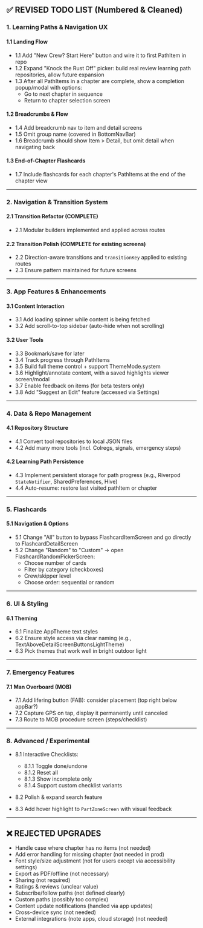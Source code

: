 ## ✅ REVISED TODO LIST (Numbered & Cleaned)

### 1. Learning Paths & Navigation UX

#### 1.1 Landing Flow
- 1.1 Add "New Crew? Start Here" button and wire it to first PathItem in repo
- 1.2 Expand "Knock the Rust Off" picker: build real review learning path repositories, allow future expansion
- 1.3 After all PathItems in a chapter are complete, show a completion popup/modal with options:
  - Go to next chapter in sequence
  - Return to chapter selection screen

#### 1.2 Breadcrumbs & Flow
- 1.4 Add breadcrumb nav to item and detail screens
- 1.5 Omit group name (covered in BottomNavBar)
- 1.6 Breadcrumb should show Item > Detail, but omit detail when navigating back

#### 1.3 End-of-Chapter Flashcards
- 1.7 Include flashcards for each chapter's PathItems at the end of the chapter view

---

### 2. Navigation & Transition System

#### 2.1 Transition Refactor (COMPLETE)
- 2.1 Modular builders implemented and applied across routes

#### 2.2 Transition Polish (COMPLETE for existing screens)
- 2.2 Direction-aware transitions and `transitionKey` applied to existing routes
- 2.3 Ensure pattern maintained for future screens

---

### 3. App Features & Enhancements

#### 3.1 Content Interaction
- 3.1 Add loading spinner while content is being fetched
- 3.2 Add scroll-to-top sidebar (auto-hide when not scrolling)

#### 3.2 User Tools
- 3.3 Bookmark/save for later
- 3.4 Track progress through PathItems
- 3.5 Build full theme control + support ThemeMode.system
- 3.6 Highlight/annotate content, with a saved highlights viewer screen/modal
- 3.7 Enable feedback on items (for beta testers only)
- 3.8 Add "Suggest an Edit" feature (accessed via Settings)

---

### 4. Data & Repo Management

#### 4.1 Repository Structure
- 4.1 Convert tool repositories to local JSON files
- 4.2 Add many more tools (incl. Colregs, signals, emergency steps)

#### 4.2 Learning Path Persistence
- 4.3 Implement persistent storage for path progress (e.g., Riverpod `StateNotifier`, SharedPreferences, Hive)
- 4.4 Auto-resume: restore last visited pathItem or chapter

---

### 5. Flashcards

#### 5.1 Navigation & Options
- 5.1 Change "All" button to bypass FlashcardItemScreen and go directly to FlashcardDetailScreen
- 5.2 Change "Random" to "Custom" → open FlashcardRandomPickerScreen:
  - Choose number of cards
  - Filter by category (checkboxes)
  - Crew/skipper level
  - Choose order: sequential or random

---

### 6. UI & Styling

#### 6.1 Theming
- 6.1 Finalize AppTheme text styles
- 6.2 Ensure style access via clear naming (e.g., TextAboveDetailScreenButtonsLightTheme)
- 6.3 Pick themes that work well in bright outdoor light

---

### 7. Emergency Features

#### 7.1 Man Overboard (MOB)
- 7.1 Add lifering button (FAB): consider placement (top right below appBar?)
- 7.2 Capture GPS on tap, display it permanently until canceled
- 7.3 Route to MOB procedure screen (steps/checklist)

---

### 8. Advanced / Experimental

- 8.1 Interactive Checklists:
  - 8.1.1 Toggle done/undone
  - 8.1.2 Reset all
  - 8.1.3 Show incomplete only
  - 8.1.4 Support custom checklist variants

- 8.2 Polish & expand search feature
- 8.3 Add hover highlight to `PartZoneScreen` with visual feedback

---

## ❌ REJECTED UPGRADES
- Handle case where chapter has no items (not needed)
- Add error handling for missing chapter (not needed in prod)
- Font style/size adjustment (not for users except via accessibility settings)
- Export as PDF/offline (not necessary)
- Sharing (not required)
- Ratings & reviews (unclear value)
- Subscribe/follow paths (not defined clearly)
- Custom paths (possibly too complex)
- Content update notifications (handled via app updates)
- Cross-device sync (not needed)
- External integrations (note apps, cloud storage) (not needed)

